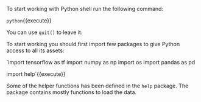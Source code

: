 To start working with Python shell run the following command:

`python`{{execute}}

You can use `quit()` to leave it.

To start working you should first import few packages to give Python access to all its assets:

`import tensorflow as tf
import numpy as np
import os
import pandas as pd

import help`{{execute}}

Some of the helper functions has been defined in the `help` package. The package contains mostly functions to load the data.
